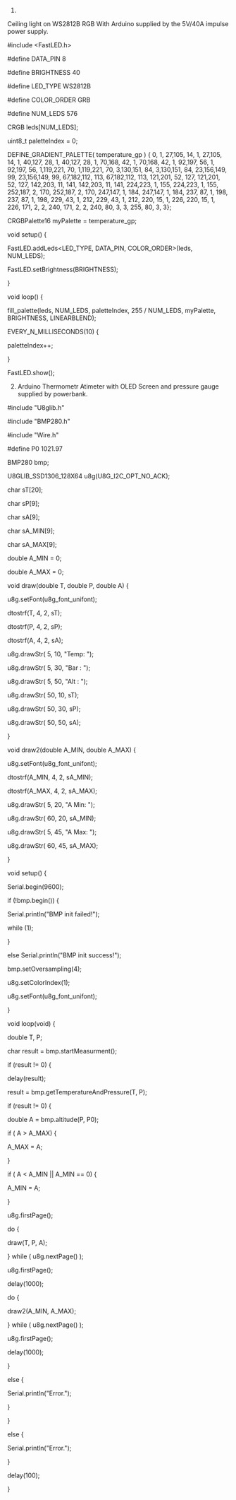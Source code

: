 1.
Ceiling light on WS2812B RGB With Arduino supplied by the 5V/40A impulse power supply.

#include <FastLED.h>

#define DATA_PIN    8

#define BRIGHTNESS  40

#define LED_TYPE    WS2812B

#define COLOR_ORDER GRB

#define NUM_LEDS    576

CRGB leds[NUM_LEDS];


uint8_t paletteIndex = 0;


DEFINE_GRADIENT_PALETTE( temperature_gp ) {
    0,   1, 27,105,
   14,   1, 27,105,
   14,   1, 40,127,
   28,   1, 40,127,
   28,   1, 70,168,
   42,   1, 70,168,
   42,   1, 92,197,
   56,   1, 92,197,
   56,   1,119,221,
   70,   1,119,221,
   70,   3,130,151,
   84,   3,130,151,
   84,  23,156,149,
   99,  23,156,149,
   99,  67,182,112,
  113,  67,182,112,
  113, 121,201, 52,
  127, 121,201, 52,
  127, 142,203, 11,
  141, 142,203, 11,
  141, 224,223,  1,
  155, 224,223,  1,
  155, 252,187,  2,
  170, 252,187,  2,
  170, 247,147,  1,
  184, 247,147,  1,
  184, 237, 87,  1,
  198, 237, 87,  1,
  198, 229, 43,  1,
  212, 229, 43,  1,
  212, 220, 15,  1,
  226, 220, 15,  1,
  226, 171,  2,  2,
  240, 171,  2,  2,
  240,  80,  3,  3,
  255,  80,  3,  3};

CRGBPalette16 myPalette = temperature_gp;

void setup() {

  FastLED.addLeds<LED_TYPE, DATA_PIN, COLOR_ORDER>(leds, NUM_LEDS);
 
 FastLED.setBrightness(BRIGHTNESS);
 
}

void loop() {

  fill_palette(leds, NUM_LEDS, paletteIndex, 255 / NUM_LEDS, myPalette, BRIGHTNESS, LINEARBLEND);
    
EVERY_N_MILLISECONDS(10) {
     
paletteIndex++;
    
 }
 
 FastLED.show();





  2. Arduino Thermometr Atimeter with OLED Screen and pressure gauge supplied by powerbank.

 
#include "U8glib.h"

#include "BMP280.h"

#include "Wire.h"

#define P0 1021.97   

BMP280 bmp;


U8GLIB_SSD1306_128X64 u8g(U8G_I2C_OPT_NO_ACK);

char sT[20];

char sP[9];

char sA[9];

char sA_MIN[9];

char sA_MAX[9];

double A_MIN = 0;

double A_MAX = 0;

void draw(double T, double P, double A) {

u8g.setFont(u8g_font_unifont);

  dtostrf(T, 4, 2, sT);

dtostrf(P, 4, 2, sP);

dtostrf(A, 4, 2, sA);

  u8g.drawStr( 5, 10, "Temp: ");

u8g.drawStr( 5, 30, "Bar : ");

u8g.drawStr( 5, 50, "Alt : ");

u8g.drawStr( 50, 10, sT);

u8g.drawStr( 50, 30, sP);

u8g.drawStr( 50, 50, sA);

}

void draw2(double A_MIN, double A_MAX) {

u8g.setFont(u8g_font_unifont);

  dtostrf(A_MIN, 4, 2, sA_MIN);

dtostrf(A_MAX, 4, 2, sA_MAX);

u8g.drawStr( 5, 20, "A Min: ");

u8g.drawStr( 60, 20, sA_MIN);

u8g.drawStr( 5, 45, "A Max: ");

u8g.drawStr( 60, 45, sA_MAX);

}

void setup() {

Serial.begin(9600);

if (!bmp.begin()) {

Serial.println("BMP init failed!");

while (1);

}

else Serial.println("BMP init success!");

  bmp.setOversampling(4);

  u8g.setColorIndex(1);

u8g.setFont(u8g_font_unifont);

}

void loop(void) {

double T, P;

char result = bmp.startMeasurment();

if (result != 0) {

delay(result);

result = bmp.getTemperatureAndPressure(T, P);

if (result != 0) {

double A = bmp.altitude(P, P0);

 if ( A > A_MAX) {

A_MAX = A;

}

 if ( A < A_MIN || A_MIN == 0) {

A_MIN = A;

}


u8g.firstPage();

do {

draw(T, P, A);

} while ( u8g.nextPage() );

u8g.firstPage();

delay(1000);

 do {

draw2(A_MIN, A_MAX);

} while ( u8g.nextPage() );

u8g.firstPage();

delay(1000);
      
}

else {

Serial.println("Error.");

}

}

else {

Serial.println("Error.");

}

  delay(100);

}


